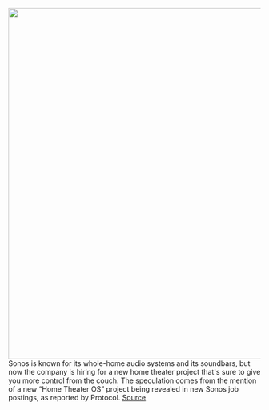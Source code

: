 <img src='https://cdn.vox-cdn.com/thumbor/dPVc-B83x2VJaQaH7yXvdFaQWto=/0x0:2040x1360/1200x800/filters:focal(857x517:1183x843)/cdn.vox-cdn.com/uploads/chorus_image/image/70659045/DSCF5692_3.0.jpg' width='700px' /><br/>
Sonos is known for its whole-home audio systems and its soundbars, but now the company is hiring for a new home theater project that's sure to give you more control from the couch. The speculation comes from the mention of a new “Home Theater OS” project being revealed in new Sonos job postings, as reported by Protocol.
<a href='https://www.theverge.com/2022/3/22/22991456/sonos-home-theater-os-tv-rumor-job-listings'> Source <a/>